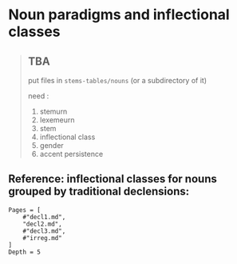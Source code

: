 # Noun paradigms and inflectional classes

> ## TBA
> 
> put files in `stems-tables/nouns` (or a subdirectory of it)
>
> need :
>
> 1. stemurn
> 2. lexemeurn
> 3. stem
> 4. inflectional class
> 5. gender
> 6. accent persistence


## Reference: inflectional classes for nouns grouped by traditional declensions:

```@contents
Pages = [
    #"decl1.md",
    "decl2.md",
    #"decl3.md",
    #"irreg.md"
]
Depth = 5
```
